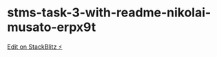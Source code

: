# stms-task-3-with-readme-nikolai-musato-erpx9t

[Edit on StackBlitz ⚡️](https://stackblitz.com/edit/stms-task-3-with-readme-nikolai-musato-erpx9t)